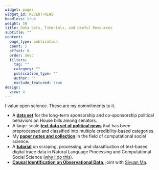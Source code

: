 ```yaml
---
widget: pages
widget_id: RECENT-NEWS
headless: true
weight: 50
title: Data Sets, Tutorials, and Useful Resources
subtitle: ""
content:
  page_type: publication
  count: 5
  offset: 0
  order: desc
  filters:
    tag: ""
    category: ""
    publication_type: ""
    author: ""
    exclude_featured: true
design:
  view: 4
---
```

I value open science. These are my commitments to it.

* A **[data set](https://github.com/hlbao/evolutionofcommunities)** for the long-term sponsorship and co-sponsorship political behaviors on House bills among senators.
* A large-scale **[text data set of political news](https://github.com/hlbao/classification_in_CSS/tree/main/smart_scraper/web_crawler)** that has been preprocessed and classified into multiple credibility-based categories.
* My **[paper notes and collection](https://www.carsonhlbao.com/post/my-random-notes-when-i-read-papers/)** in the field of computational social science.
* A **[tutorial](https://github.com/hlbao/classification_in_CSS)** on scraping, processing, and classification of text-based digital trace data in Natural Language Processing and Computational Social Science ([why I do this](https://www.carsonhlbao.com/post/classification-you-are-so-important/)).
* **[Causal Identification on Observational Data](https://drive.google.com/file/d/1xkFVirD6d_H80x8DqnSSbUkWofTb7IY7/view?usp=sharing)**, joint with [Siyuan Ma](https://siyuanma.org/).